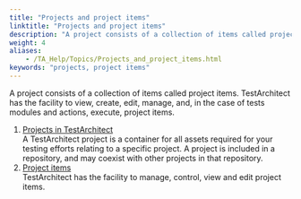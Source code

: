 ```yaml
--- 
title: "Projects and project items"
linktitle: "Projects and project items"
description: "A project consists of a collection of items called project items. TestArchitect has the facility to view, create, edit, manage, and, in the case of tests modules and actions, execute, project items."
weight: 4
aliases: 
    - /TA_Help/Topics/Projects_and_project_items.html
keywords: "projects, project items"
---
```


A project consists of a collection of items called project items. TestArchitect has the facility to view, create, edit, manage, and, in the case of tests modules and actions, execute, project items.

1.  [Projects in TestArchitect](/user-guide/projects-and-project-items/projects-in-testarchitect/)  
A TestArchitect project is a container for all assets required for your testing efforts relating to a specific project. A project is included in a repository, and may coexist with other projects in that repository.
2.  [Project items](/user-guide/projects-and-project-items/project-items/)  
TestArchitect has the facility to manage, control, view and edit project items.




